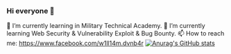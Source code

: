 <!--
**williamdunbar/williamdunbar** is a ✨ _special_ ✨ repository because its `README.md` (this file) appears on your GitHub profile.

Here are some ideas to get you started:
- 🔭 I’m currently working on ...
- 🌱 I’m currently learning ...
- 👯 I’m looking to collaborate on ...
- 🤔 I’m looking for help with ...
- 💬 Ask me about ...
- 📫 How to reach me: ...
- 😄 Pronouns: ...
- ⚡ Fun fact: ...
-->
### Hi everyone 👋
🔭 I’m currently learning in Military Technical Academy.
🌱 I’m currently learning Web Security & Vulnerability Exploit & Bug Bounty.
📫 How to reach me: https://www.facebook.com/w1ll14m.dvnb4r
[![Anurag's GitHub stats](https://github-readme-stats.vercel.app/api?username=nbxiglk0&show_icons=true&theme=gruvbox_light)](https://github.com/anuraghazra/github-readme-stats)
